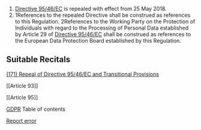 
1. [Directive 95/46/EC](http://eur-lex.europa.eu/legal-content/EN/TXT/HTML/?uri=CELEX:31995L0046) is repealed with effect from 25 May 2018.
2. 1References to the repealed Directive shall be construed as references to this Regulation. 2References to the Working Party on the Protection of Individuals with regard to the Processing of Personal Data established by Article 29 of [Directive 95/46/EC](http://eur-lex.europa.eu/legal-content/EN/TXT/HTML/?uri=CELEX:31995L0046) shall be construed as references to the European Data Protection Board established by this Regulation.



## Suitable Recitals



[(171) Repeal of Directive 95/46/EC and Transitional Provisions](https://gdpr-info.eu/recitals/no-171/)




[[Article 93]]


[[Article 95]]



[GDPR](https://gdpr-info.eu)
Table of contents


[Report error](https://gdpr-info.eu/gf/?TB_iframe=true&height=306 "Your message")

